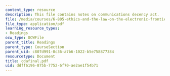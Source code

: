 ```yaml
---
content_type: resource
description: This file contains notes on communications decency act.
file: /media/courses/6-805-ethics-and-the-law-on-the-electronic-frontier-fall-2005/ddff6196875b77526f70ae2ae1f54b71_cdafinal.pdf
file_type: application/pdf
learning_resource_types:
- Readings
ocw_type: OCWFile
parent_title: Readings
parent_type: CourseSection
parent_uid: c807d991-0c36-a7b6-1022-b5e758877384
resourcetype: Document
title: cdafinal.pdf
uid: ddff6196-875b-7752-6f70-ae2ae1f54b71
---
```

